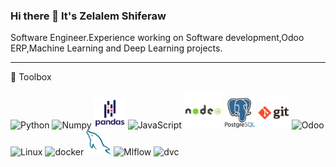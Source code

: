 ### Hi there 👋 It's Zelalem Shiferaw
Software Engineer.Experience working on Software development,Odoo ERP,Machine Learning and Deep Learning projects.

---

🧰 Toolbox

<img src="https://cdn.worldvectorlogo.com/logos/python-5.svg" alt="Python" width="50" height="50"/> <img src="https://cdn.worldvectorlogo.com/logos/numpy-1.svg" alt="Numpy" width="50" height="50"/> <img src="https://github.com/devicons/devicon/blob/master/icons/pandas/pandas-original-wordmark.svg" alt="Pandas" width="50" height="50"/> 
<img src="https://upload.wikimedia.org/wikipedia/commons/0/05/Scikit_learn_logo_small.svg" alt="JavaScript" width="50" height="50"/> 
<img src="https://github.com/devicons/devicon/blob/master/icons/nodejs/nodejs-original-wordmark.svg" alt="NodeJS" width="60" height="60"/>
<img src="https://github.com/devicons/devicon/blob/master/icons/postgresql/postgresql-original-wordmark.svg" alt="PostgreSQL" width="50" height="50"/>
<img src="https://github.com/devicons/devicon/blob/master/icons/git/git-original-wordmark.svg" alt="Git" width="50" height="50"/>
<img src="https://seekvectorlogo.com/wp-content/uploads/2019/06/odoo-vector-logo.png" alt="Odoo" width="50" height="50" />
<img src = "https://img.shields.io/badge/Linux-FCC624?style=flat&logo=Linux&logoColor=white"  alt="Linux" width="40" height="40" />
<img src = "https://img.shields.io/badge/docker-F1502F?style=flat&logo=docker&logoColor=white"  alt="docker" width="40" height="40" />
<img src = "https://github.com/devicons/devicon/blob/master/icons/mysql/mysql-original.svg"  alt="Mysql" width="40" height="40">
<img src = "https://img.shields.io/badge/mlflow-019733?style=flat&logo=mlflow&logoColor=white" alt="Mlflow" width="40" height="40" />
<img src = "https://img.shields.io/badge/dvc-1572B6?style=flat&logo=dvc&logoColor=white" alt="dvc" width="40" height="40"/>



